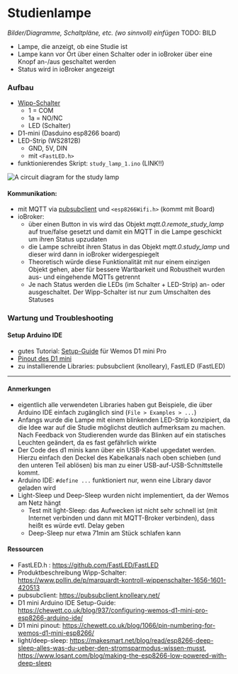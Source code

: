 
# Studienlampe

*Bilder/Diagramme, Schaltpläne, etc. (wo sinnvoll) einfügen*
TODO: BILD

<!-- → Verwendung: Was macht das? Wie kann man das benutzen?, … -->
- Lampe, die anzeigt, ob eine Studie ist
- Lampe kann vor Ort über einen Schalter oder in ioBroker über eine Knopf an-/aus geschaltet werden
- Status wird in ioBroker angezeigt

### Aufbau
<!-- → z.B.: Verkabelung, Infrastruktur, Ort,  -->

- [Wipp-Schalter](https://www.pollin.de/p/marquardt-kontroll-wippenschalter-1656-1601-420513)
  - 1 = COM
  - 1a = NO/NC
  - LED (Schalter)
- D1-mini (Dasduino esp8266 board)
- LED-Strip (WS2812B)
  - GND, 5V, DIN
  - mit `<FastLED.h>`
- funktionierendes Skript: `study_lamp_1.ino` (LINK!!)

![A circuit diagram for the study lamp](images/study_lamp_circuit.png)

#### Kommunikation:
- mit MQTT via [pubsubclient](https://pubsubclient.knolleary.net/) und `<esp8266Wifi.h>` (kommt mit Board)
- ioBroker:
  - über einen Button in vis wird das Objekt *mqtt.0.remote_study_lamp* auf true/false gesetzt und damit ein MQTT in die Lampe geschickt um ihren Status upzudaten
  - die Lampe schreibt ihren Status in das Objekt *mqtt.0.study_lamp* und dieser wird dann in ioBroker widergespiegelt
  - Theoretisch würde diese Funktionalität mit nur einem einzigen Objekt gehen, aber für bessere Wartbarkeit und Robustheit wurden aus- und eingehende MQTTs getrennt
  - Je nach Status werden die LEDs (im Schalter + LED-Strip) an- oder ausgeschaltet. Der Wipp-Schalter ist nur zum Umschalten des Statuses

### Wartung und Troubleshooting
<!-- → Wie kommt man ran?, Was kann man einfach ändern?, Bugs, die uns begegnet sind und wie sie gelöst wurden, … -->
#### Setup Arduino IDE
- gutes Tutorial: [Setup-Guide](https://chewett.co.uk/blog/937/configuring-wemos-d1-mini-pro-esp8266-arduino-ide/) für Wemos D1 mini Pro
- [Pinout des D1 mini](https://chewett.co.uk/blog/1066/pin-numbering-for-wemos-d1-mini-esp8266/)
- zu installierende Libraries: pubsubclient (knolleary), FastLED (FastLED)

---

#### Anmerkungen
<!-- → Zusätzlicher Punkt für Notizen/Anmerkungen, etc. (wenn nichts wichtiges, dann weglassen) -->
- eigentlich alle verwendeten Libraries haben gut Beispiele, die über Arduino IDE einfach zugänglich sind (`File > Examples > ...`)
- Anfangs wurde die Lampe mit einem blinkenden LED-Strip konzipiert, da die Idee war auf die Studie möglichst deutlich aufmerksam zu machen. Nach Feedback von Studierenden wurde das Blinken auf ein statisches Leuchten geändert, da es fast gefährlich wirkte
- Der Code des d1 minis kann über ein USB-Kabel upgedatet werden. Hierzu einfach den Deckel des Kabelkanals nach oben schieben (und den unteren Teil ablösen) bis man zu einer USB-auf-USB-Schnittstelle kommt.
- Arduino IDE: `#define ...` funktioniert nur, wenn eine Library davor geladen wird
- Light-Sleep und Deep-Sleep wurden nicht implementiert, da der Wemos am Netz hängt 
  - Test mit light-Sleep: das Aufwecken ist nicht sehr schnell ist (mit Internet verbinden und dann mit MQTT-Broker verbinden), dass heißt es würde evtl. Delay geben
  - Deep-Sleep nur etwa 71min am Stück schlafen kann


#### Ressourcen 
<!-- → Verwendete Tutorials, Materialien, Quellenangaben, etc. (wenn nichts wichtiges, dann weglassen) -->
- FastLED.h : https://github.com/FastLED/FastLED
- Produktbeschreibung Wipp-Schalter: https://www.pollin.de/p/marquardt-kontroll-wippenschalter-1656-1601-420513
- pubsubclient: https://pubsubclient.knolleary.net/
- D1 mini Arduino IDE Setup-Guide: https://chewett.co.uk/blog/937/configuring-wemos-d1-mini-pro-esp8266-arduino-ide/
- D1 mini pinout: https://chewett.co.uk/blog/1066/pin-numbering-for-wemos-d1-mini-esp8266/
- light/deep-sleep: https://makesmart.net/blog/read/esp8266-deep-sleep-alles-was-du-ueber-den-stromsparmodus-wissen-musst, https://www.losant.com/blog/making-the-esp8266-low-powered-with-deep-sleep
